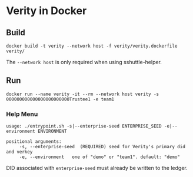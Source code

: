 # Verity in Docker

## Build

```
docker build -t verity --network host -f verity/verity.dockerfile verity/
```

The `--network host` is only required when using sshuttle-helper.

## Run

```
docker run --name verity -it --rm --network host verity -s 000000000000000000000000Trustee1 -e team1
```

### Help Menu

```
usage: ./entrypoint.sh -s|--enterprise-seed ENTERPRISE_SEED -e|--environment ENVIRONMENT

positional arguments:
	 -s, --enterprise-seed	(REQUIRED) seed for Verity's primary did and verkey
	 -e, --environment	 one of "demo" or "team1". default: "demo"
```

DID associated with `enterprise-seed` must already be written to the ledger.

